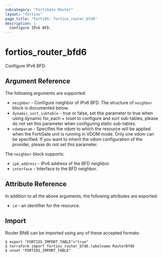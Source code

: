 ```yaml
---
subcategory: "FortiGate Router"
layout: "fortios"
page_title: "FortiOS: fortios_router_bfd6"
description: |-
  Configure IPv6 BFD.
---
```


# fortios_router_bfd6
Configure IPv6 BFD.

## Argument Reference

The following arguments are supported:

* `neighbor` - Configure neighbor of IPv6 BFD. The structure of `neighbor` block is documented below.
* `dynamic_sort_subtable` - true or false, set this parameter to true when using dynamic for_each + toset to configure and sort sub-tables, please do not set this parameter when configuring static sub-tables.
* `vdomparam` - Specifies the vdom to which the resource will be applied when the FortiGate unit is running in VDOM mode. Only one vdom can be specified. If you want to inherit the vdom configuration of the provider, please do not set this parameter.

The `neighbor` block supports:

* `ip6_address` - IPv6 address of the BFD neighbor.
* `interface` - Interface to the BFD neighbor.


## Attribute Reference

In addition to all the above arguments, the following attributes are exported:
* `id` - an identifier for the resource.

## Import

Router Bfd6 can be imported using any of these accepted formats:
```
$ export "FORTIOS_IMPORT_TABLE"="true"
$ terraform import fortios_router_bfd6.labelname RouterBfd6
$ unset "FORTIOS_IMPORT_TABLE"
```
